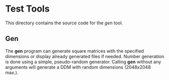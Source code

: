 # Test Tools
This directory contains the source code for the *gen* tool.

## Gen
The **gen** program can generate square matrices with the specified dimensions or display already generated files if needed. Number generation is done using a simple, pseudo-random generator. Calling **gen** without any arguments will generate a DDM with random dimensions (2048x2048 max.).

